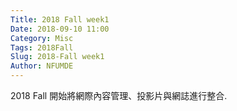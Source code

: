 ```yaml
---
Title: 2018 Fall week1
Date: 2018-09-10 11:00
Category: Misc
Tags: 2018Fall
Slug: 2018-Fall week1
Author: NFUMDE
---
```

2018 Fall 開始將網際內容管理、投影片與網誌進行整合.